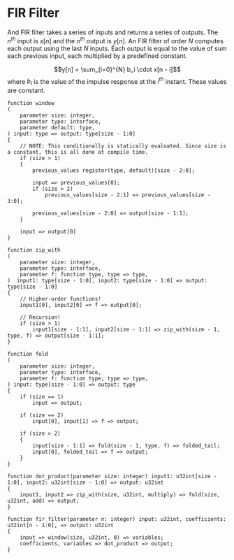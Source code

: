 # FIR Filter

And FIR filter takes a series of inputs and returns a series of outputs.
The $n^{th}$ input is $x[n]$ and the $n^{th}$ output is $y[n]$.
An FIR filter of order $N$ computes each output using the last $N$ inputs.
Each output is equal to the value of sum each previous input, each multiplied by a predefined constant.

$$y[n] = \sum_{i=0}^{N} b_i \cdot x[n - i]$$
where $b_i$ is the value of the impulse response at the $i^{th}$ instant. These values are constant.

```text
function window
(
    parameter size: integer,
    parameter type: interface,
    parameter default: type,
) input: type => output: type[size - 1:0]
{
    // NOTE: This conditionally is statically evaluated. Since size is a constant, this is all done at compile time.
    if (size > 1)
    {
        previous_values register(type, default)[size - 2:0];
        
        input => previous_values[0];
        if (size > 2)
            previous_values[size - 2:1] => previous_values[size - 3:0];
        
        previous_values[size - 2:0] => output[size - 1:1];
    }
    
    input => output[0]
}
```

```text
function zip_with
(
    parameter size: integer,
    parameter type: interface,
    parameter f: function type, type => type,
)  input1: type[size - 1:0], input2: type[size - 1:0] => output: type[size - 1:0]
{
    // Higher-order functions!
    input1[0], input2[0] => f => output[0];
    
    // Recursion!
    if (size > 1)
        input1[size - 1:1], input2[size - 1:1] => zip_with(size - 1, type, f) => output[size - 1:1];
}
```

```text
function fold
(
    parameter size: integer,
    parameter type: interface,
    parameter f: function type, type => type,
) input: type[size - 1:0] => output: type
{
    if (size == 1)
        input => output;
    
    if (size == 2)
        input[0], input[1] => f => output;
        
    if (size > 2)
    {
        input[size - 1:1] => fold(size - 1, type, f) => folded_tail;
        input[0], folded_tail => f => output;
    }
}
```

```text
function dot_product(parameter size: integer) input1: u32int[size - 1:0], input2: u32int[size - 1:0] => output: u32int
{
    input1, input2 => zip_with(size, u32int, multiply) => fold(size, u32int, add) => output;
}
```

```text
function fir_filter(parameter n: integer) input: u32int, coefficients: u32int[n - 1:0], => output: u32int
{
    input => window(size, u32int, 0) => variables;
    coefficients, variables => dot_product => output;
}
```